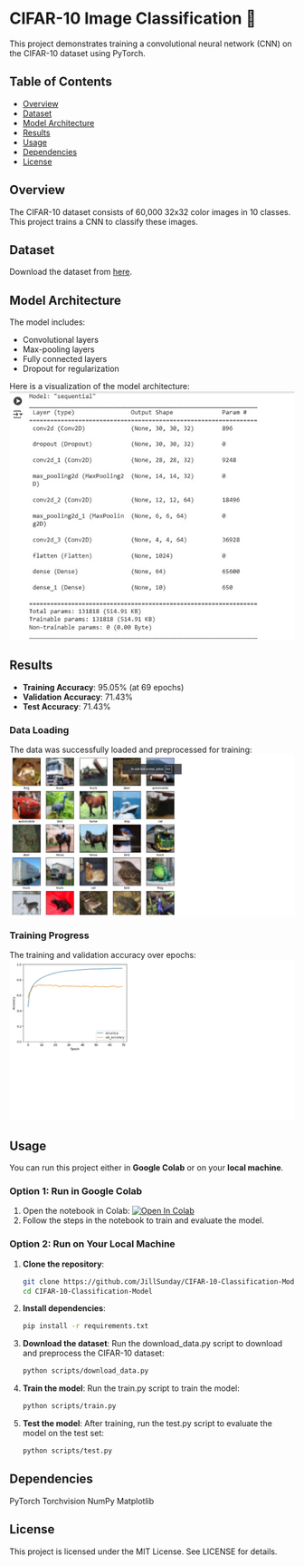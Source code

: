 # CIFAR-10 Image Classification 🚀

This project demonstrates training a convolutional neural network (CNN) on the CIFAR-10 dataset using PyTorch.

## Table of Contents
- [Overview](#overview)
- [Dataset](#dataset)
- [Model Architecture](#model-architecture)
- [Results](#results)
- [Usage](#usage)
- [Dependencies](#dependencies)
- [License](#license)

## Overview
The CIFAR-10 dataset consists of 60,000 32x32 color images in 10 classes. This project trains a CNN to classify these images.

## Dataset
Download the dataset from [here](https://www.cs.toronto.edu/~kriz/cifar.html).

## Model Architecture
The model includes:
- Convolutional layers
- Max-pooling layers
- Fully connected layers
- Dropout for regularization

Here is a visualization of the model architecture:
![Model Architecture](https://github.com/JillSunday/CIFAR-10-Classification-Model/blob/main/results/Model%20Architecture.jpeg?raw=true)
## Results
- **Training Accuracy**: 95.05% (at 69 epochs)
- **Validation Accuracy**: 71.43%
- **Test Accuracy**: 71.43%

### Data Loading
The data was successfully loaded and preprocessed for training:
![Data Loading Successful](https://github.com/JillSunday/CIFAR-10-Classification-Model/blob/main/results/Dataloader_successful.jpeg?raw=true)

### Training Progress
The training and validation accuracy over epochs:
![Training Graph](https://github.com/JillSunday/CIFAR-10-Classification-Model/blob/main/results/Train%20Graph.png?raw=true)

## Usage
You can run this project either in **Google Colab** or on your **local machine**.

### Option 1: Run in Google Colab
1. Open the notebook in Colab: [![Open In Colab](https://colab.research.google.com/assets/colab-badge.svg)](https://colab.research.google.com/github/JillSunday/CIFAR-10-Classification-Model/blob/main/notebooks/CIFAR_10_GROUP_PROJECT.ipynb)
2. Follow the steps in the notebook to train and evaluate the model.

### Option 2: Run on Your Local Machine
1. **Clone the repository**:
   ```bash
   git clone https://github.com/JillSunday/CIFAR-10-Classification-Model.git
   cd CIFAR-10-Classification-Model
2. **Install dependencies**:
    ```bash
   pip install -r requirements.txt
3. **Download the dataset**:
   Run the download_data.py script to download and preprocess the CIFAR-10 dataset:
   ```bash
   python scripts/download_data.py
4. **Train the model**:
   Run the train.py script to train the model:
   ```bash
   python scripts/train.py
5. **Test the model**:
   After training, run the test.py script to evaluate the model on the test set:
   ```bash
   python scripts/test.py

## Dependencies
PyTorch
Torchvision
NumPy
Matplotlib

## License
This project is licensed under the MIT License. See LICENSE for details.
   
    
